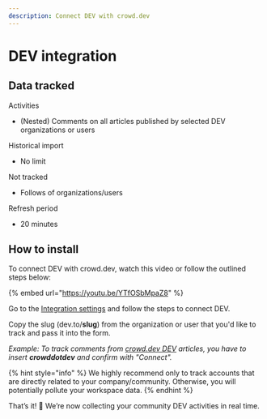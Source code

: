 ```yaml
---
description: Connect DEV with crowd.dev
---
```


# DEV integration

## Data tracked

Activities

* (Nested) Comments on all articles published by selected DEV organizations or users

Historical import

* No limit

Not tracked

* Follows of organizations/users

Refresh period

* 20 minutes

## How to install

To connect DEV with crowd.dev, watch this video or follow the outlined steps below:&#x20;

{% embed url="https://youtu.be/YTfOSbMpaZ8" %}

Go to the [Integration settings](https://app.crowd.dev/integrations) and follow the steps to connect DEV.

Copy the slug (dev.to/**slug**) from the organization or user that you'd like to track and pass it into the form.

_Example: To track comments from_ [_crowd.dev DEV_](https://dev.to/crowddotdev) _articles, you have to insert **crowddotdev** and confirm with "Connect"._

{% hint style="info" %}
We highly recommend only to track accounts that are directly related to your company/community. Otherwise, you will potentially pollute your workspace data.
{% endhint %}

That’s it! 🎉 We’re now collecting your community DEV activities in real time.
